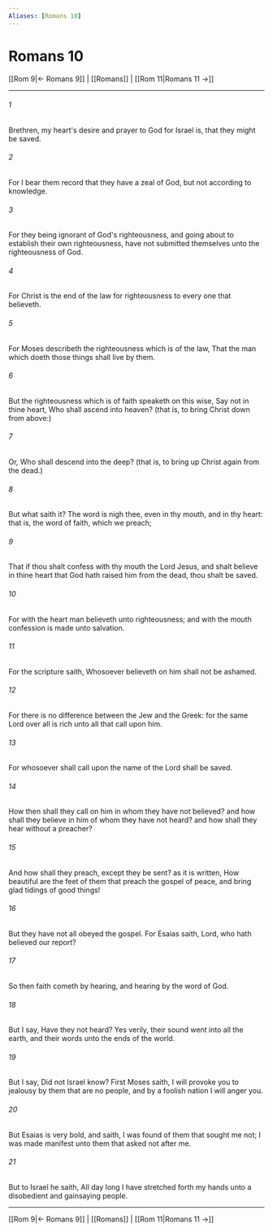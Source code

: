 ```yaml
---
Aliases: [Romans 10]
---
```

# Romans 10

[[Rom 9|← Romans 9]] | [[Romans]] | [[Rom 11|Romans 11 →]]
***



###### 1 
Brethren, my heart's desire and prayer to God for Israel is, that they might be saved. 

###### 2 
For I bear them record that they have a zeal of God, but not according to knowledge. 

###### 3 
For they being ignorant of God's righteousness, and going about to establish their own righteousness, have not submitted themselves unto the righteousness of God. 

###### 4 
For Christ is the end of the law for righteousness to every one that believeth. 

###### 5 
For Moses describeth the righteousness which is of the law, That the man which doeth those things shall live by them. 

###### 6 
But the righteousness which is of faith speaketh on this wise, Say not in thine heart, Who shall ascend into heaven? (that is, to bring Christ down from above:) 

###### 7 
Or, Who shall descend into the deep? (that is, to bring up Christ again from the dead.) 

###### 8 
But what saith it? The word is nigh thee, even in thy mouth, and in thy heart: that is, the word of faith, which we preach; 

###### 9 
That if thou shalt confess with thy mouth the Lord Jesus, and shalt believe in thine heart that God hath raised him from the dead, thou shalt be saved. 

###### 10 
For with the heart man believeth unto righteousness; and with the mouth confession is made unto salvation. 

###### 11 
For the scripture saith, Whosoever believeth on him shall not be ashamed. 

###### 12 
For there is no difference between the Jew and the Greek: for the same Lord over all is rich unto all that call upon him. 

###### 13 
For whosoever shall call upon the name of the Lord shall be saved. 

###### 14 
How then shall they call on him in whom they have not believed? and how shall they believe in him of whom they have not heard? and how shall they hear without a preacher? 

###### 15 
And how shall they preach, except they be sent? as it is written, How beautiful are the feet of them that preach the gospel of peace, and bring glad tidings of good things! 

###### 16 
But they have not all obeyed the gospel. For Esaias saith, Lord, who hath believed our report? 

###### 17 
So then faith cometh by hearing, and hearing by the word of God. 

###### 18 
But I say, Have they not heard? Yes verily, their sound went into all the earth, and their words unto the ends of the world. 

###### 19 
But I say, Did not Israel know? First Moses saith, I will provoke you to jealousy by them that are no people, and by a foolish nation I will anger you. 

###### 20 
But Esaias is very bold, and saith, I was found of them that sought me not; I was made manifest unto them that asked not after me. 

###### 21 
But to Israel he saith, All day long I have stretched forth my hands unto a disobedient and gainsaying people.

***
[[Rom 9|← Romans 9]] | [[Romans]] | [[Rom 11|Romans 11 →]]
